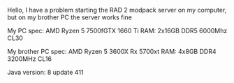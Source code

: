 Hello, I have a problem starting the RAD 2 modpack server on my computer, but on my brother PC the server works fine

My PC spec:
AMD Ryzen 5 7500fGTX 1660 Ti
RAM: 2x16GB DDR5 6000Mhz CL30

My brother PC spec:
AMD Ryzen 5 3600X
Rx 5700xt
RAM: 4x8GB DDR4 3200MHz CL16

Java version: 8 update 411
